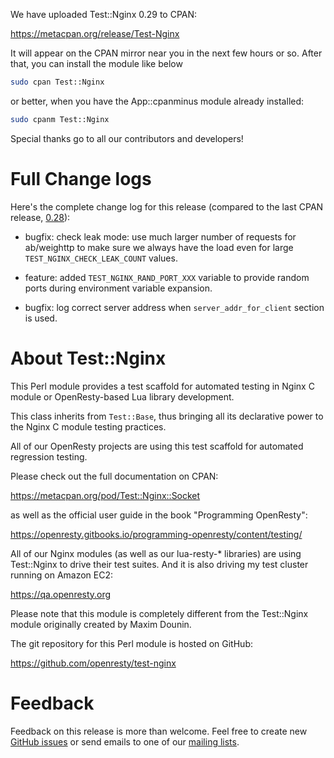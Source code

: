 <!---
    @title         Test::Nginx 0.29 Released
    @creator       Yichun Zhang
--->

We have uploaded Test::Nginx 0.29 to CPAN:

https://metacpan.org/release/Test-Nginx

It will appear on the CPAN mirror near you in the next few hours or
so. After that, you can install the module like below

```bash
sudo cpan Test::Nginx
```

or better, when you have the App::cpanminus module already installed:

```bash
sudo cpanm Test::Nginx
```

Special thanks go to all our contributors and developers!

# Full Change logs

Here's the complete change log for this release (compared to the last
CPAN release, [0.28](ann-test-nginx-028.html)):

* bugfix: check leak mode: use much larger number of requests for
  ab/weighttp to make sure we always have the load even for large
  `TEST_NGINX_CHECK_LEAK_COUNT` values.

* feature: added `TEST_NGINX_RAND_PORT_XXX` variable to provide random ports
  during environment variable expansion.

* bugfix: log correct server address when `server_addr_for_client` section
  is used.

# About Test::Nginx

This Perl module provides a test scaffold for automated testing in Nginx C module
or OpenResty-based Lua library development.

This class inherits from `Test::Base`, thus bringing all its declarative
power to the Nginx C module testing practices.

All of our OpenResty projects are using this test scaffold for
automated regression testing.

Please check out the full documentation on CPAN:

https://metacpan.org/pod/Test::Nginx::Socket

as well as the official user guide in the book "Programming OpenResty":

https://openresty.gitbooks.io/programming-openresty/content/testing/

All of our Nginx modules (as well as our lua-resty-* libraries) are
using Test::Nginx to drive their test suites. And it is also driving
my test cluster running on Amazon EC2:

https://qa.openresty.org

Please note that this module is completely different from the
Test::Nginx module originally created by Maxim Dounin.

The git repository for this Perl module is hosted on GitHub:

https://github.com/openresty/test-nginx

# Feedback

Feedback on this release is more than welcome. Feel free to create new
[GitHub issues](https://github.com/openresty/test-nginx/issues) or send emails to one of our [mailing lists](community.html).
